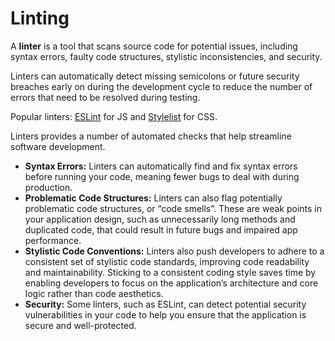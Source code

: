 # Linting

A **linter** is a tool that scans source code for potential issues, including syntax errors, faulty code structures, stylistic inconsistencies, and security.

Linters can automatically detect missing semicolons or future security breaches early on during the development cycle to reduce the number of errors that need to be resolved during testing.

Popular linters: [ESLint](https://eslint.org/) for JS and [Stylelist](https://stylelint.io/) for CSS.

Linters provides a number of automated checks that help streamline software development.

- **Syntax Errors:** Linters can automatically find and fix syntax errors before running your code, meaning fewer bugs to deal with during production.
- **Problematic Code Structures:** Linters can also flag potentially problematic code structures, or “code smells”. These are weak points in your application design, such as unnecessarily long methods and duplicated code, that could result in future bugs and impaired app performance.
- **Stylistic Code Conventions:** Linters also push developers to adhere to a consistent set of stylistic code standards, improving code readability and maintainability. Sticking to a consistent coding style saves time by enabling developers to focus on the application’s architecture and core logic rather than code aesthetics.
- **Security:** Some linters, such as ESLint, can detect potential security vulnerabilities in your code to help you ensure that the application is secure and well-protected.
